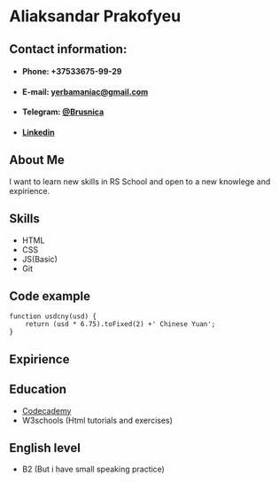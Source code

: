 # Aliaksandar Prakofyeu
## Contact information:

- #### Phone: +37533675-99-29
- #### E-mail: yerbamaniac@gmail.com
- #### Telegram: [@Brusnica](https://t.me/Brusnica)
- #### [Linkedin](https://www.linkedin.com/in/александр-прокофьев-2599b3203/)

## About Me 
I want to learn new skills in RS School and open to a new knowlege and expirience.  

## Skills
 - HTML
 - CSS
 - JS(Basic)
 - Git

## Code example
```
function usdcny(usd) {
    return (usd * 6.75).toFixed(2) +' Chinese Yuan';
}
```
## Expirience
## Education
 - [Codecademy](https://www.codecademy.com/profiles/remezz8715346541)
 - W3schools (Html tutorials and exercises)
## English level
 - B2 (But i have small speaking practice)

